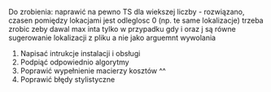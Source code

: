 Do zrobienia:
naprawić na pewno TS dla wiekszej liczby - rozwiązano, czasen pomiędzy lokacjami jest odleglosc 0 (np. te same lokalizacje) trzeba zrobic zeby dawal max inta tylko w przypadku gdy i oraz j są równe
sugerowanie lokalizacji z pliku a nie jako arguemnt wywolania

1) Napisać intrukcje instalacji i obsługi
2) Podpiąć odpowiednio algorytmy
3) Poprawić wypełnienie macierzy kosztów ^^
4) Poprawić błędy stylistyczne
